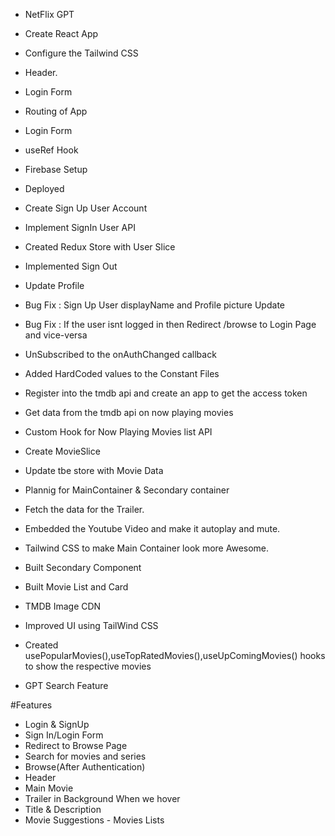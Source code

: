 - NetFlix GPT

- Create React App
- Configure the Tailwind CSS

- Header.
- Login Form
- Routing of App
- Login Form
- useRef Hook

- Firebase Setup
- Deployed
- Create Sign Up User Account
- Implement SignIn User API
- Created Redux Store with User Slice
- Implemented Sign Out
- Update Profile
- Bug Fix : Sign Up User displayName and Profile picture Update
- Bug Fix : If the user isnt logged in then Redirect /browse to Login Page and vice-versa
- UnSubscribed to the onAuthChanged callback
- Added HardCoded values to the Constant Files
- Register into the tmdb api and create an app to get the access token
- Get data from the tmdb api on now playing movies
- Custom Hook for Now Playing Movies list API
- Create MovieSlice
- Update tbe store with Movie Data
- Plannig for MainContainer & Secondary container
- Fetch the data for the Trailer.
- Embedded the Youtube Video and make it autoplay and mute.

- Tailwind CSS to make Main Container look more Awesome.
- Built Secondary Component
- Built Movie List and Card
- TMDB Image CDN
- Improved UI using TailWind CSS
- Created usePopularMovies(),useTopRatedMovies(),useUpComingMovies() hooks to show the respective
  movies
- GPT Search Feature

#Features

- Login & SignUp
- Sign In/Login Form
- Redirect to Browse Page
- Search for movies and series
- Browse(After Authentication)
- Header
- Main Movie
- Trailer in Background When we hover
- Title & Description
- Movie Suggestions - Movies Lists
